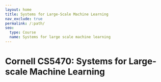 ```yaml
---
layout: home
title: Systems for Large-Scale Machine Learning
nav_exclude: true
permalink: /:path/
seo:
  type: Course
  name: Systems for large scale machine learning
---
```


# Cornell CS5470: Systems for Large-scale Machine Learning

